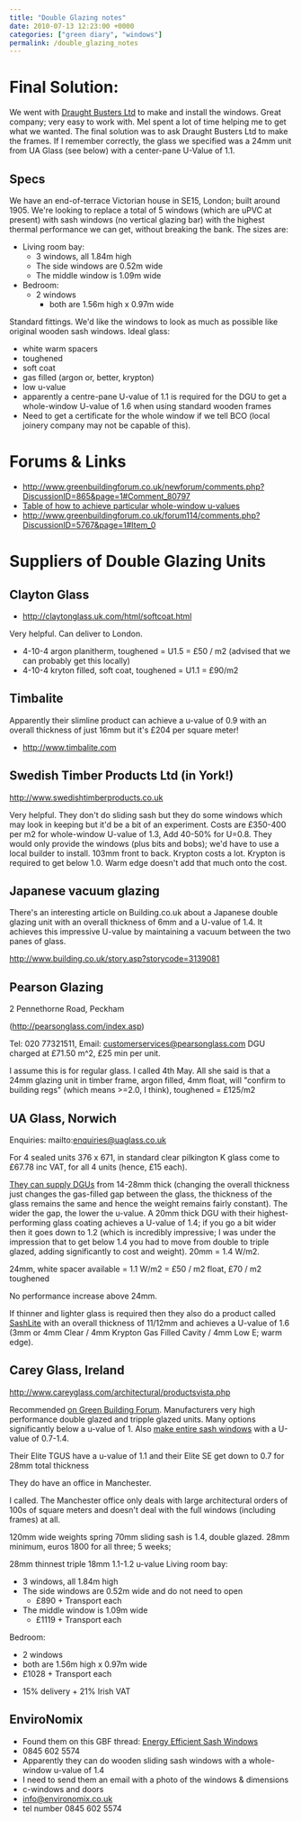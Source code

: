 ```yaml
---
title: "Double Glazing notes"
date: 2010-07-13 12:23:00 +0000
categories: ["green diary", "windows"]
permalink: /double_glazing_notes
---
```


# Final Solution:

We went with [Draught Busters Ltd](http://www.draught-busters.co.uk/) to make and install the
windows.  Great company; very easy to work with. Mel spent a lot of
time helping me to get what we wanted. The final solution was to ask
Draught Busters Ltd to make the frames. If I remember correctly, the
glass we specified was a 24mm unit from UA Glass (see below) with a
center-pane U-Value of 1.1. 

## Specs

We have an end-of-terrace Victorian house in SE15, London; built
around 1905. We're looking to replace a total of 5 windows (which are
uPVC at present) with sash windows (no vertical glazing bar) with the
highest thermal performance we can get, without breaking the bank. The
sizes are:

* Living room bay: 
  - 3 windows, all 1.84m high
  - The side windows are 0.52m wide
  - The middle window is 1.09m wide
* Bedroom:
  - 2 windows
    - both are 1.56m high x 0.97m wide
    
Standard fittings. We'd like the windows to look as much as possible like original wooden
sash windows.   Ideal glass: 

- white warm spacers 
- toughened 
- soft coat 
- gas filled (argon or, better, krypton) 
- low u-value 
- apparently a centre-pane U-value of 1.1 is required for the DGU to get a whole-window U-value of 1.6 when using standard wooden frames
- Need to get a certificate for the whole window if we tell BCO (local joinery company may not be capable of this). 

# Forums & Links
- http://www.greenbuildingforum.co.uk/newforum/comments.php?DiscussionID=865&page=1#Comment_80797
- [Table of how to achieve particular whole-window u-values](http://209.85.135.132/search?q=cache:e\_e4QQeVr2QJ:www.pauljervis.net/filemgmt/visit.php?lid%3D303+window+%22band+a%22+u-value&cd=5&hl=en&ct=clnk&gl=uk)
- http://www.greenbuildingforum.co.uk/forum114/comments.php?DiscussionID=5767&page=1#Item_0

# Suppliers of Double Glazing Units

## Clayton Glass

* http://claytonglass.uk.com/html/softcoat.html

Very helpful. Can deliver to London. 

* 4-10-4 argon planitherm, toughened = U1.5 = £50 / m2 (advised that we can probably get this locally) 
* 4-10-4 kryton filled, soft coat, toughened = U1.1 = £90/m2

## Timbalite

Apparently their slimline product can achieve a u-value of 0.9 with an
overall thickness of just 16mm but it's £204 per square meter!

* http://www.timbalite.com

## Swedish Timber Products Ltd (in York!)

http://www.swedishtimberproducts.co.uk

Very helpful.  They don't do sliding sash but they do some windows which may look in keeping but
it'd be a bit of an experiment. Costs are £350-400 per m2 for
whole-window U-value of 1.3,  Add 40-50% for U=0.8. They would only
provide the windows (plus bits and bobs); we'd have to use a local
builder to install.  103mm front to back. Krypton costs a lot.
Krypton is required to get below 1.0.  Warm edge doesn't add that much
onto the cost.

## Japanese vacuum glazing

There's an interesting article on Building.co.uk about a Japanese
double glazing unit with an overall thickness of 6mm and a U-value of
1.4. It achieves this impressive U-value by maintaining a vacuum between
the two panes of
glass.

http://www.building.co.uk/story.asp?storycode=3139081

##  Pearson Glazing

2 Pennethorne Road, Peckham

(http://pearsonglass.com/index.asp)

Tel: 020 77321511, Email: customerservices@pearsonglass.com
DGU charged at £71.50 m^2, £25 min per unit.


I assume this is for regular glass.
I called 4th May. All she said is that a 24mm
glazing unit in timber frame, argon filled, 4mm float, will "confirm to
building regs" (which means \>=2.0, I think), toughened = £125/m2

## UA Glass, Norwich

Enquiries: mailto:enquiries@uaglass.co.uk

For 4 sealed units 376 x 671, in standard clear pilkington K glass come to £67.78 inc VAT,
for all 4 units (hence, £15 each).

[They can supply DGUs](http://uaglass.co.uk/double-glazed-sealed-units.htm) from 14-28mm
thick (changing the overall thickness just changes the gas-filled gap
between the glass, the thickness of the glass remains the same and hence
the weight remains fairly constant). The wider the gap, the lower the
u-value. A 20mm thick DGU with their highest-performing glass coating
achieves a U-value of 1.4; if you go a bit wider then it goes down to
1.2 (which is incredibly impressive; I was under the impression that to
get below 1.4 you had to move from double to triple glazed, adding
significantly to cost and weight). 20mm = 1.4 W/m2. 

24mm, white spacer available = 1.1 W/m2 = £50 / m2 float, £70 / m2 toughened

No performance increase above 24mm.

If thinner and lighter glass is required then they also do a product called
[SashLite](http://uaglass.co.uk/sashlite-double-glazed-units.htm)
with an overall thickness of 11/12mm and achieves a U-value of 1.6 (3mm
or 4mm Clear / 4mm Krypton Gas Filled Cavity / 4mm Low E; warm edge).

## Carey Glass, Ireland

http://www.careyglass.com/architectural/productsvista.php

Recommended [on Green Building Forum](http://www.greenbuildingforum.co.uk/newforum/comments.php?DiscussionID=865&Focus=80797#Comment_80802).
Manufacturers very high performance double glazed and tripple glazed units. Many options significantly below a u-value of 1. Also 
[make entire sash windows](http://www.careyglassjoinery.com/winSlidingSash.php) with a
U-value of 0.7-1.4.

Their Elite TGUS have a u-value of 1.1 and
their Elite SE get down to 0.7 for 28mm total thickness

They do have an office in Manchester. 

I called. The Manchester office only deals with large architectural orders of 100s of square meters and
doesn't deal with the full windows (including frames) at all.

120mm wide weights
spring 70mm
sliding sash is 1.4, double glazed.
28mm minimum,
euros 1800 for all three; 5 weeks;

28mm thinnest triple
18mm 1.1-1.2 u-value
Living room bay:
- 3 windows, all 1.84m high
- The side windows are 0.52m wide and do not need to open
  - £890 + Transport each
- The middle window is 1.09m wide
  - £1119 + Transport each

Bedroom:
- 2 windows
- both are 1.56m high x 0.97m wide
- £1028 + Transport each 

+ 15% delivery + 21% Irish VAT

## EnviroNomix

- Found them on this GBF thread: [Energy Efficient Sash Windows](http://www.greenbuildingforum.co.uk/newforum/comments.php?DiscussionID=865)
- 0845 602 5574
- Apparently they can do wooden sliding sash windows with a whole-window u-value of 1.4
- I need to send them an email with a photo of the windows & dimensions
- c-windows and doors
- info@environomix.co.uk
- tel number 0845 602 5574
